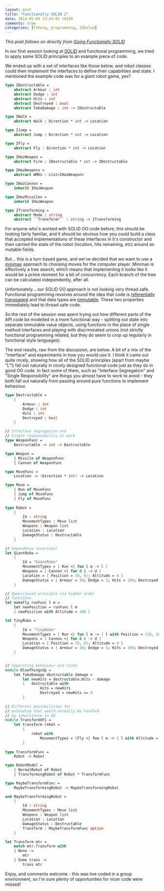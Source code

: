 ```yaml
---
layout: post
title: "Functionally SOLID 2"
date: 2014-05-09 13:43:02 +0100
comments: true
categories: [fsharp, programming, 15below]
---
```


*This post follows on directly from [Going Functionally SOLID](/going-functionally-solid)*

In our first session looking at [SOLID](http://en.wikipedia.org/wiki/Solid_%28object-oriented_design%29) and functional programming, we tried to apply some SOLID principles to an example piece of code.

We ended up with a set of interfaces like those below, and robot classes could then implement the interfaces to define their capabilities and state. I mentioned the example code was for a giant robot game, yes?

<!-- more -->

```fsharp
type IDestructable =
    abstract Armour : int
    abstract Dodge : int
    abstract Hits : int
    abstract Destroyed : bool
    abstract TakeDamage : int -> IDestructable

type IWalk =
    abstract Walk : Direction * int -> Location

type IJump =
    abstract Jump : Direction * int -> Location

type IFly =
    abstract Fly : Direction * int -> Location

type IHazWeapon =
    abstract Fire : IDestructable * int -> IDestructable

type IHazWeapons =
    abstract WMDs : List<IHazWeapon>

type IHazCannon =
    inherit IHazWeapon

type IHazMissiles =
    inherit IHazWeapon

type ITransforming =
    abstract Mode : string
    abstract ``Transform!`` : string -> ITransforming
```

For anyone who's worked with SOLID OO code before, this should be looking fairly familiar, and it should be obvious how you could build a class that accepted implementations of these interfaces in it's constructor and then carried the state of the robot (location, hits remaining, etc) around as mutable fields.

But... this is a turn based game, and we've decided that we want to use a [minimax](http://en.wikipedia.org/wiki/Minimax) approach to choosing moves for the computer player. Minimax is effectively a tree search, which means that implementing it looks like it would be a prime moment for a bit of concurrency. Each branch of the tree can be calculated independently, after all.

Unfortunately... our SOLID OO approach is not looking very thread safe. Functional programming revolves around the idea that code is [referentially transparent](http://en.wikipedia.org/wiki/Referential_transparency_%28computer_science%29) and that data types are [immutable](http://en.wikipedia.org/wiki/Immutable_object). These two properties immediately lead to thread safe code.

So the rest of the session was spent trying out how different parts of the API code be modelled in a more functional way - splitting out state into separate immutable value objects, using functions in the place of single method interfaces and playing with discriminated unions (not strictly functional programming related, but they do seem to crop up regularly in functional style languages).

The end results, raw from the discussion, are below. A bit of a mix of the "interface" and experiments in how you would use it. I think it came out quite nicely, showing how all of the SOLID principles (apart from maybe "L"!) fall out naturally in nicely designed functional code just as they do in good OO code. In fact some of them, such as "Interface Segregation" and "Single Responsibility" are things you almost have to work to avoid - they both fall out naturally from passing around
pure functions to implement behaviour.

```fsharp
type Destructable =
    {
        Armour : int
        Dodge : int
        Hits : int
        Destroyed : bool
    }

// Interface segregation and 
// Single responsibility at work
type WeaponFunc =
    Destructable -> int -> Destructable

type Weapon =
    | Missile of WeaponFunc
    | Cannon of WeaponFunc

type MoveFunc =
    Location -> (Direction * int) -> Location

type Move =
    | Run of MoveFunc
    | Jump of MoveFunc
    | Fly of MoveFunc
    
type Robot =
    {
        Id : string
        MovementTypes : Move list
        Weapons : Weapon list
        Location : Location
        DamageStatus : Destructable
    }

// Dependency inversion!
let GiantRobo =
    {
        Id = "GiantRobo"
        MovementTypes = [ Run <| fun l m -> l ]
        Weapons = [ Cannon <| fun d i -> d ]
        Location = { Position = (0, 0); Altitude = 0 }
        DamageStatus = { Armour = 10; Dodge = 5; Hits = 100; Destroyed = false }
    }

// Open/closed principle via higher order
// functions
let makeFly runFunc l m =
    let newPosition = runFunc l m
    { newPosition with Altitude = 100 }

let TinyRobo =
    {
        Id = "TinyRobo"
        MovementTypes = [ Run <| fun l m -> { l with Position = (10, 10) } ]
        Weapons = [ Cannon <| fun d i -> d ]
        Location = { Position = (0, 0); Altitude = 0 }
        DamageStatus = { Armour = 10; Dodge = 5; Hits = 100; Destroyed = false }
    }


// Separating behaviour and state
module BlowThingsUp =
    let TakeDamage destructable damage =
        let newHits = destructable.Hits - damage
        {   destructable with
                Hits = newHits
                Destroyed = newHits <= 0
        }
            
// Different possibilities for
// extending that would normally be handled
// by inheritance in OO
module TransformVF1 =
    let transform robot =
        {
            robot with
                MovementTypes = [Fly <| fun l m -> { l with Altitude = 100 }]
        }
 
type TransformFunc =
    Robot -> Robot

type RobotModel =
    | NormalRobot of Robot
    | TransformingRobot of Robot * TransformFunc

type MaybeTransformFunc =
    MaybeTransformingRobot -> MaybeTransformingRobot

and MaybeTransformingRobot =
    {
        Id : string
        MovementTypes : Move list
        Weapons : Weapon list
        Location : Location
        DamageStatus : Destructable
        Transform : MaybeTransformFunc option
    }

let Transform mtr =
    match mtr.Transform with
    | None ->
        mtr
    | Some trans ->
        trans mtr
```

Enjoy, and comments welcome - this was live coded in a group environment, so I'm sure plenty of opportunities for nicer code were missed!

